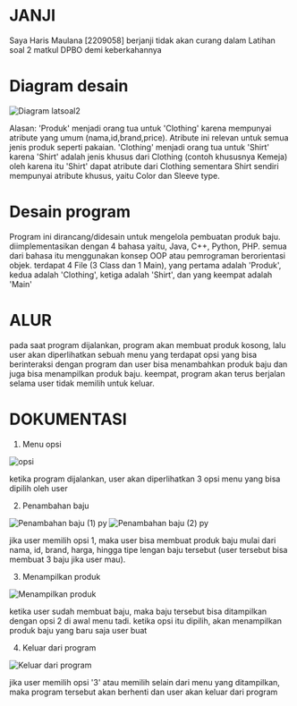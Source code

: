 # JANJI #
Saya Haris Maulana [2209058] berjanji tidak akan curang dalam Latihan soal 2 matkul DPBO demi keberkahannya

# Diagram desain #
![Diagram latsoal2](https://github.com/harismln22/LP2DPBO2024C1/assets/159020670/07af6fd5-909f-48b5-90d5-a1ec38359c70)

Alasan:
'Produk' menjadi orang tua untuk 'Clothing' karena mempunyai atribute yang umum (nama,id,brand,price). Atribute ini relevan untuk semua jenis produk seperti pakaian.
'Clothing' menjadi orang tua untuk 'Shirt' karena 'Shirt' adalah jenis khusus dari Clothing (contoh khususnya Kemeja) oleh karena itu 'Shirt' dapat atribute dari Clothing sementara Shirt sendiri mempunyai atribute khusus, yaitu Color dan Sleeve type.

# Desain program #
Program ini dirancang/didesain untuk mengelola pembuatan produk baju. diimplementasikan dengan 4 bahasa yaitu, Java, C++, Python, PHP. semua dari bahasa itu menggunakan konsep OOP atau pemrograman berorientasi objek. terdapat 4 File (3 Class dan 1 Main), yang pertama adalah 'Produk', kedua adalah 'Clothing', ketiga adalah 'Shirt', dan yang keempat adalah 'Main'

# ALUR #
pada saat program dijalankan, program akan membuat produk kosong, lalu user akan diperlihatkan sebuah menu yang terdapat opsi yang bisa berinteraksi dengan program dan user bisa menambahkan produk baju dan juga bisa menampilkan produk baju. keempat, program akan terus berjalan selama user tidak memilih untuk keluar.

# DOKUMENTASI #
1. Menu opsi

![opsi](https://github.com/harismln22/LP2DPBO2024C1/assets/159020670/2d01039b-861b-4a2a-b244-ae4c87f31877)

ketika program dijalankan, user akan diperlihatkan 3 opsi menu yang bisa dipilih oleh user

2. Penambahan baju

![Penambahan baju (1) py](https://github.com/harismln22/LP2DPBO2024C1/assets/159020670/8f5eb1fa-4771-4129-b4e0-ac15afc74ed3)
![Penambahan baju (2) py](https://github.com/harismln22/LP2DPBO2024C1/assets/159020670/b3ba37d5-42f0-4037-bbac-7cfdc807c3c8)

jika user memilih opsi 1, maka user bisa membuat produk baju mulai dari nama, id, brand, harga, hingga tipe lengan baju tersebut (user tersebut bisa membuat 3 baju jika user mau).

3. Menampilkan produk

![Menampilkan produk](https://github.com/harismln22/LP2DPBO2024C1/assets/159020670/a36b172f-3670-46ad-b100-be8c44be78a6)

ketika user sudah membuat baju, maka baju tersebut bisa ditampilkan dengan opsi 2 di awal menu tadi. ketika opsi itu dipilih, akan menampilkan produk baju yang baru saja user buat

4. Keluar dari program

![Keluar dari program](https://github.com/harismln22/LP2DPBO2024C1/assets/159020670/94620369-f5fa-4d37-8ef3-e638a759eb61)

jika user memilih opsi '3' atau memilih selain dari menu yang ditampilkan, maka program tersebut akan berhenti dan user akan keluar dari program





